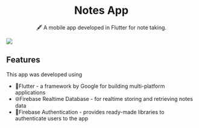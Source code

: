 <h1 align="center">
Notes App
</h1>
<p align="center">
🖋️ A mobile app developed in Flutter for note taking.
</p>

![](https://github.com/JuliaGK/notes-app/blob/main/notes-app-gif.gif)

## Features
This app was developed using
- 📱Flutter - a framework by Google for building multi-platform applications
- 🌐Firebase Realtime Database - for realtime storing and retrieving notes data
- 🔑Firebase Authentication - provides ready-made libraries to authenticate users to the app

